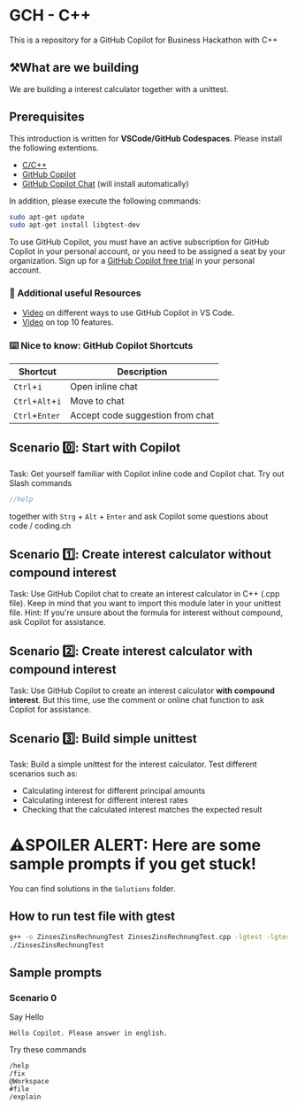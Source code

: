 # GCH - C++

This is a repository for a GitHub Copilot for Business Hackathon with C++

## ⚒️What are we building
We are building a interest calculator together with a unittest. 

## Prerequisites 
This introduction is written for **VSCode/GitHub Codespaces**. Please install the following extentions. 

- [C/C++](https://marketplace.visualstudio.com/items?itemName=ms-vscode.cpptools) 
- [GitHub Copilot](https://marketplace.visualstudio.com/items?itemName=GitHub.copilot)
- [GitHub Copilot Chat](https://marketplace.visualstudio.com/items?itemName=GitHub.copilot-chat) (will install automatically)

In addition, please execute the following commands:
```bash
sudo apt-get update
sudo apt-get install libgtest-dev
```

To use GitHub Copilot, you must have an active subscription for GitHub Copilot in your personal account, or you need to be assigned a seat by your organization. Sign up for a [GitHub Copilot free trial](https://github.com/settings/copilot) in your personal account.

### 📖 Additional useful Resources

- [Video](https://www.youtube.com/watch?v=jXp5D5ZnxGM) on different ways to use GitHub Copilot in VS Code.
- [Video](https://www.youtube.com/watch?v=2nPoiUJpDaU) on top 10 features.

### ⌨️ Nice to know: GitHub Copilot Shortcuts

| Shortcut | Description |
| --- | --- |
| `Ctrl`+`i` | Open inline chat |
| `Ctrl`+`Alt`+`i` | Move to chat |
| `Ctrl`+`Enter` | Accept code suggestion from chat |

## Scenario 0️⃣: Start with Copilot
Task: Get yourself familiar with Copilot inline code and Copilot chat. Try out Slash commands

```cpp
//help
```
together with `Strg` + `Alt` + `Enter` and ask Copilot some questions about code / coding.ch

## Scenario 1️⃣: Create interest calculator without compound interest
Task: Use GitHub Copilot chat to create an interest calculator in C++ (.cpp file). Keep in mind that you want to import this module later in your unittest file.
Hint: If you're unsure about the formula for interest without compound, ask Copilot for assistance.

## Scenario 2️⃣: Create interest calculator with compound interest
Task: Use GitHub Copilot to create an interest calculator **with compound interest**. But this time, use the comment or online chat function to ask Copilot for assistance.

## Scenario 3️⃣: Build simple unittest 
Task: Build a simple unittest for the interest calculator. Test different scenarios such as:
- Calculating interest for different principal amounts
- Calculating interest for different interest rates
- Checking that the calculated interest matches the expected result


# ⚠️SPOILER ALERT: Here are some sample prompts if you get stuck!
You can find solutions in the `Solutions` folder.
## How to run test file with gtest
```bash
g++ -o ZinsesZinsRechnungTest ZinsesZinsRechnungTest.cpp -lgtest -lgtest_main -pthread
./ZinsesZinsRechnungTest
```

## Sample prompts

### Scenario 0
Say Hello
```
Hello Copilot. Please answer in english.
```

Try these commands
```
/help
/fix
@Workspace
#file
/explain
```